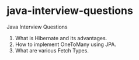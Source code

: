 # java-interview-questions
Java Interview Questions
1. What is Hibernate and its advantages.
2. How to implement OneToMany using JPA.
3. What are various Fetch Types.
